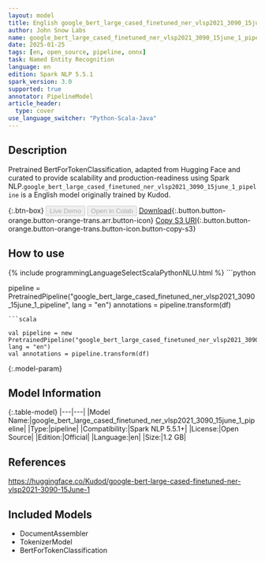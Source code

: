 ```yaml
---
layout: model
title: English google_bert_large_cased_finetuned_ner_vlsp2021_3090_15june_1_pipeline pipeline BertForTokenClassification from Kudod
author: John Snow Labs
name: google_bert_large_cased_finetuned_ner_vlsp2021_3090_15june_1_pipeline
date: 2025-01-25
tags: [en, open_source, pipeline, onnx]
task: Named Entity Recognition
language: en
edition: Spark NLP 5.5.1
spark_version: 3.0
supported: true
annotator: PipelineModel
article_header:
  type: cover
use_language_switcher: "Python-Scala-Java"
---
```


## Description

Pretrained BertForTokenClassification, adapted from Hugging Face and curated to provide scalability and production-readiness using Spark NLP.`google_bert_large_cased_finetuned_ner_vlsp2021_3090_15june_1_pipeline` is a English model originally trained by Kudod.

{:.btn-box}
<button class="button button-orange" disabled>Live Demo</button>
<button class="button button-orange" disabled>Open in Colab</button>
[Download](https://s3.amazonaws.com/auxdata.johnsnowlabs.com/public/models/google_bert_large_cased_finetuned_ner_vlsp2021_3090_15june_1_pipeline_en_5.5.1_3.0_1737845147381.zip){:.button.button-orange.button-orange-trans.arr.button-icon}
[Copy S3 URI](s3://auxdata.johnsnowlabs.com/public/models/google_bert_large_cased_finetuned_ner_vlsp2021_3090_15june_1_pipeline_en_5.5.1_3.0_1737845147381.zip){:.button.button-orange.button-orange-trans.button-icon.button-copy-s3}

## How to use



<div class="tabs-box" markdown="1">
{% include programmingLanguageSelectScalaPythonNLU.html %}
```python

pipeline = PretrainedPipeline("google_bert_large_cased_finetuned_ner_vlsp2021_3090_15june_1_pipeline", lang = "en")
annotations =  pipeline.transform(df)   

```
```scala

val pipeline = new PretrainedPipeline("google_bert_large_cased_finetuned_ner_vlsp2021_3090_15june_1_pipeline", lang = "en")
val annotations = pipeline.transform(df)

```
</div>

{:.model-param}
## Model Information

{:.table-model}
|---|---|
|Model Name:|google_bert_large_cased_finetuned_ner_vlsp2021_3090_15june_1_pipeline|
|Type:|pipeline|
|Compatibility:|Spark NLP 5.5.1+|
|License:|Open Source|
|Edition:|Official|
|Language:|en|
|Size:|1.2 GB|

## References

https://huggingface.co/Kudod/google-bert-large-cased-finetuned-ner-vlsp2021-3090-15June-1

## Included Models

- DocumentAssembler
- TokenizerModel
- BertForTokenClassification